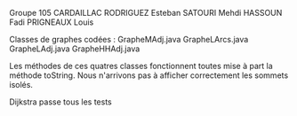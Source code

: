 Groupe 105
CARDAILLAC RODRIGUEZ Esteban
SATOURI Mehdi
HASSOUN Fadi
PRIGNEAUX Louis


Classes de graphes codées : 
GrapheMAdj.java
GrapheLArcs.java
GrapheLAdj.java
GrapheHHAdj.java

Les méthodes de ces quatres classes fonctionnent toutes mise à part la méthode toString. Nous n'arrivons pas à afficher correctement les sommets isolés.

Dijkstra passe tous les tests 
